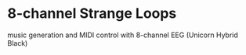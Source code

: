 # 8-channel Strange Loops
music generation and MIDI control with 8-channel EEG (Unicorn Hybrid Black)
